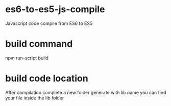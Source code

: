 # es6-to-es5-js-compile
Javascript code compile from ES6 to ES5

# build command
npm run-script build

# build code location
After compilation complete a new folder generate with lib name you can find your file inside the lib folder
